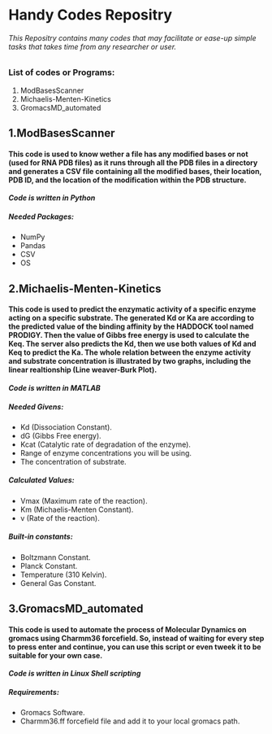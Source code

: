 # Handy Codes Repositry
###### This Repositry contains many codes that may facilitate or ease-up simple tasks that takes time from any researcher or user.


### List of codes or Programs:
1. ModBasesScanner
2. Michaelis-Menten-Kinetics
3. GromacsMD_automated




## 1.ModBasesScanner
#### This code is used to know wether a file has any modified bases or not (used for RNA PDB files) as it runs through all the PDB files in a directory and generates a CSV file containing all the modified bases, their location, PDB ID, and the location of the modification within the PDB structure. 

***Code is written in Python***

##### Needed Packages:
- NumPy
- Pandas
- CSV
- OS

## 2.Michaelis-Menten-Kinetics
#### This code is used to predict the enzymatic activity of a specific enzyme acting on a specific substrate. The generated Kd or Ka are according to the predicted value of the binding affinity by the HADDOCK tool named PRODIGY. Then the value of Gibbs free energy is used to calculate the Keq. The server also predicts the Kd, then we use both values of Kd and Keq to predict the Ka. The whole relation between the enzyme activity and substrate concentration is illustrated by two graphs, including the linear realtionship (Line weaver-Burk Plot).

***Code is written in MATLAB***

##### Needed Givens:
- Kd (Dissociation Constant).
- dG (Gibbs Free energy).
- Kcat (Catalytic rate of degradation of the enzyme).
- Range of enzyme concentrations you will be using.
- The concentration of substrate.

##### Calculated Values:
- Vmax (Maximum rate of the reaction).
- Km (Michaelis-Menten Constant).
- v (Rate of the reaction).

##### Built-in constants:
- Boltzmann Constant.
- Planck Constant.
- Temperature (310 Kelvin).
- General Gas Constant.


## 3.GromacsMD_automated
#### This code is used to automate the process of Molecular Dynamics on gromacs using Charmm36 forcefield. So, instead of waiting for every step to press enter and continue, you can use this script or even tweek it to be suitable for your own case.

***Code is written in Linux Shell scripting***

##### Requirements:
- Gromacs Software.
- Charmm36.ff forcefield file and add it to your local gromacs path.
